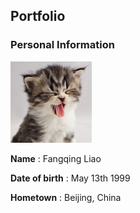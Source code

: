 ## Portfolio

### Personal Information
![Image](image.png)

**Name** : Fangqing Liao           


**Date of birth** : May 13th 1999

**Hometown** : Beijing, China




